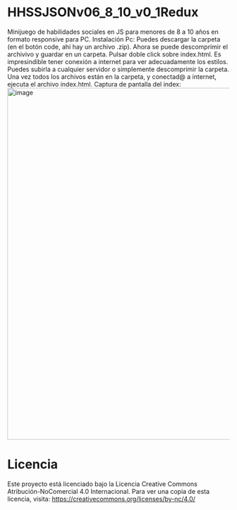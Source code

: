 # HHSSJSONv06_8_10_v0_1Redux
Minijuego de habilidades sociales en JS para menores de 8 a 10 años en formato responsive para PC. Instalación Pc: Puedes descargar la carpeta (en el botón code, ahí hay un archivo .zip). Ahora se puede descomprimir el archivivo y guardar en un carpeta.  Pulsar doble click sobre index.html. Es impresindible tener conexión a internet para ver adecuadamente los estilos. Puedes subirla a cualquier servidor o simplemente descomprimir la carpeta. Una vez todos los archivos están en la carpeta, y conectad@ a internet, ejecuta el archivo index.html. Captura de pantalla del index:
<img width="926" height="799" alt="image" src="https://github.com/user-attachments/assets/93b1342f-1bbf-44f4-b599-a9e497c4e105" />
# Licencia

Este proyecto está licenciado bajo la Licencia 
Creative Commons Atribución-NoComercial 4.0 Internacional.
Para ver una copia de esta licencia, visita:
https://creativecommons.org/licenses/by-nc/4.0/ 

